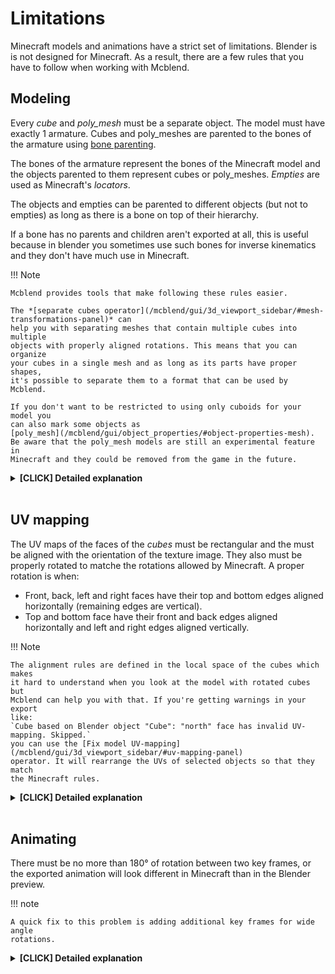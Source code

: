 # Limitations

Minecraft models and animations have a strict set of limitations. Blender is
is not designed for Minecraft. As a result, there are a few rules that
you have to follow when working with Mcblend.

## Modeling
Every *cube* and *poly_mesh* must be a separate object. The model must have
exactly 1 armature. Cubes and poly_meshes are parented to the bones of the
armature using
[bone parenting](https://docs.blender.org/manual/en/2.93/scene_layout/object/editing/parent.html#bone-parent).

The bones of the armature represent the bones of the
Minecraft model and the objects parented to them represent cubes or
poly_meshes. *Empties* are used as Minecraft's *locators*.

The objects and empties can be parented to different objects (but not to
empties) as long as there is a bone on top of their hierarchy.

If a bone has no parents and children aren't exported at all, this is useful
because in blender you sometimes use such bones for inverse kinematics and they
don't have much use in Minecraft.

!!! Note

    Mcblend provides tools that make following these rules easier.

    The *[separate cubes operator](/mcblend/gui/3d_viewport_sidebar/#mesh-transformations-panel)* can
    help you with separating meshes that contain multiple cubes into multiple
    objects with properly aligned rotations. This means that you can organize
    your cubes in a single mesh and as long as its parts have proper shapes,
    it's possible to separate them to a format that can be used by Mcblend.

    If you don't want to be restricted to using only cuboids for your model you
    can also mark some objects as
    [poly_mesh](/mcblend/gui/object_properties/#object-properties-mesh).
    Be aware that the poly_mesh models are still an experimental feature in
    Minecraft and they could be removed from the game in the future.

<details>
<summary><b>[CLICK] Detailed explanation</b></summary>
Modeling limitations are the outcome of the format of Minecraft's model files.
The code below shows the JSON file of a Minecraft model with some of its parts
replaced with `...`.
```json
{
    "format_version": "1.16.0",
    "minecraft:geometry": [
        {
            "description": {
                ...
            },
            "bones": [
                {
                    "name": "my_bone",
                    "pivot": [0, 0, 0],
                    "rotation": [90, 0, 0],
                    "locators": {
                        "my_locator": {
                            "offset": [0, 0, 0],
                            "rotation": [-45, 0, 0]
                        }
                    },
                    "cubes": [
                        {
                            "uv": [0.0, 0.0],
                            "size": [32, 32, 32],
                            "origin": [-16, -16, -16],
                            "pivot": [0, 0, 0],
                            "rotation": [-90, 0, 0]
                        },
                        {
                            ...
                        }
                    ],
                    "poly_mesh": {
                        ...
                    }
                },
                {
                    "name": "my_bone2",
                    "parent": "my_bone",
                    ...
                }
            ]
        }
    ]
}
```
Minecraft models are made out of with bones. Every bone has a list of cubes
and/or a poly_mesh. Every cube and polymesh has its own pivot and rotation.
Mcblend needs to know these values in order to export the model. This means
that you can't just pack everything into a single mesh because a mesh is just a
collection of vertices without concept of rotation. Hence, you need to create
separate meshes for each cube and poly_mesh.
<br/><br/>
The rule of using a single armature per Minecraft model just makes working with
multiple models easier. Older versions of Mcblend used to allow using
hierarchies where some of the bones were represented by empties but such
models were hard to understand and the feature was removed.
</details>
<br/>

## UV mapping

The UV maps of the faces of the *cubes* must be rectangular and the must be
aligned with the orientation of the texture image. They also must be properly
rotated to matche the rotations allowed by Minecraft. A proper rotation is
when:

- Front, back, left and right faces have their top and bottom edges aligned
    horizontally (remaining edges are vertical).
- Top and bottom face have their front and back edges aligned horizontally and
    left and right edges aligned vertically.

!!! Note

    The alignment rules are defined in the local space of the cubes which makes
    it hard to understand when you look at the model with rotated cubes but
    Mcblend can help you with that. If you're getting warnings in your export
    like:
    `Cube based on Blender object "Cube": "north" face has invalid UV-mapping. Skipped.`
    you can use the [Fix model UV-mapping](/mcblend/gui/3d_viewport_sidebar/#uv-mapping-panel)
    operator. It will rearrange the UVs of selected objects so that they match
    the Minecraft rules.

<details>
<summary><b>[CLICK] Detailed explanation</b></summary>

There are two types of the UV-mapping in Minecraft per-face UV mapping and
the default UV mapping. The snippets of code below show how they look:

</br></br>
The default UV-mapping:
```
"uv": [0.0, 64.0],
```

</br>
The per-face UV mapping
```
"uv": {
    "north": {"uv": [48.0, 32.0], "uv_size": [32.0, -32.0]},
    "east": {"uv": [48.0, 128.0], "uv_size": [32.0, -32.0]},
    "south": {"uv": [48.0, 96.0], "uv_size": [32.0, -32.0]},
    "west": {"uv": [48.0, 64.0], "uv_size": [32.0, -32.0]},
    "up": {"uv": [112.0, 64.0], "uv_size": [-32.0, -32.0]},
    "down": {"uv": [16.0, 32.0], "uv_size": [32.0, 32.0]}
},
```
</br>
The default UV-mapping isn't very flexible. The size and position of the faces
are based on the size of the cube. The vector passed to the "uv" property
defines the offset. With Mcblend you don't have to worry about the type of
UV-mapping you use. If the faces are arranged in a way that allow saving the
UV in default format Mcblend will do it (because it's more compact). Otherwise
the UV is saved using the second format.
<br/><br/>
Unfortunately the per-face UV mapping is also limited. It can't rotate the UV
by 90 degrees. It uses two vectors to define the mapping of the face - the
"uv" (offset) and the "uv_size". This format lets you flip the rectangle but
not rotate it.
</details>
<br/>

## Animating

There must be no more than 180° of rotation between two key frames,
or the exported animation will look different in Minecraft than in the Blender
preview.

!!! note

    A quick fix to this problem is adding additional key frames for wide angle
    rotations.


<details>
<summary><b>[CLICK] Detailed explanation</b></summary>
This issue is caused by the way Mcblend computes Minecraft's rotations
internally.
<br/><br/>
Blender supports multiple rotation modes and uses different rotation types for
different kinds of objects. For example, bone rotations in armatures use
quaternions, but meshes use Euler angles. Additionally, user can choose
different rotation modes for each object. Minecraft uses Euler angles, but the
axes are set differently.
<br/><br/>
Mcblend can export models and animations regardless of the rotation modes used,
but internally everything is converted to quaternions / translation matrices.
The design decision for the internal use of quaternions was motivated by the
fact that quaternions help avoid some calculation errors.
<br/><br/>
Unfortunately, the quaternion number system has only one unique representation
for each rotation orientation, so you cannot distinguish the full rotation from
no rotation at all (360° == 0°).
<br/><br/>
Therefore, you cannot use angles greater than 180° between two key frames
because Mcblend will always try to export the smallest rotation possible to
the animation.
</details>
<br/>


